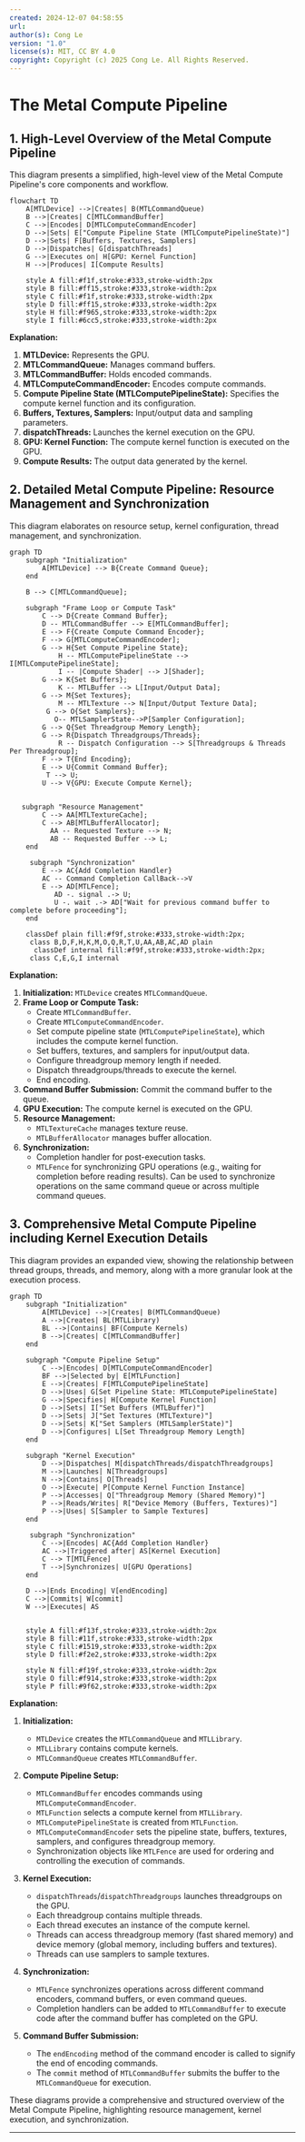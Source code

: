 ```yaml
---
created: 2024-12-07 04:58:55
url:
author(s): Cong Le
version: "1.0"
license(s): MIT, CC BY 4.0
copyright: Copyright (c) 2025 Cong Le. All Rights Reserved.
---
```



# The Metal Compute Pipeline

## 1. High-Level Overview of the Metal Compute Pipeline

This diagram presents a simplified, high-level view of the Metal Compute Pipeline's core components and workflow.

```mermaid
flowchart TD
    A[MTLDevice] -->|Creates| B(MTLCommandQueue)
    B -->|Creates| C[MTLCommandBuffer]
    C -->|Encodes| D[MTLComputeCommandEncoder]
    D -->|Sets| E["Compute Pipeline State (MTLComputePipelineState)"]
    D -->|Sets| F[Buffers, Textures, Samplers]
    D -->|Dispatches| G[dispatchThreads]
    G -->|Executes on| H[GPU: Kernel Function]
    H -->|Produces| I[Compute Results]

    style A fill:#f1f,stroke:#333,stroke-width:2px
    style B fill:#ff15,stroke:#333,stroke-width:2px
    style C fill:#f1f,stroke:#333,stroke-width:2px
    style D fill:#ff15,stroke:#333,stroke-width:2px
    style H fill:#f965,stroke:#333,stroke-width:2px
    style I fill:#6cc5,stroke:#333,stroke-width:2px

```

**Explanation:**

1. **MTLDevice:** Represents the GPU.
2. **MTLCommandQueue:** Manages command buffers.
3. **MTLCommandBuffer:** Holds encoded commands.
4. **MTLComputeCommandEncoder:** Encodes compute commands.
5. **Compute Pipeline State (MTLComputePipelineState):** Specifies the compute kernel function and its configuration.
6. **Buffers, Textures, Samplers:** Input/output data and sampling parameters.
7. **dispatchThreads:** Launches the kernel execution on the GPU.
8. **GPU: Kernel Function:** The compute kernel function is executed on the GPU.
9. **Compute Results:** The output data generated by the kernel.

## 2. Detailed Metal Compute Pipeline: Resource Management and Synchronization

This diagram elaborates on resource setup, kernel configuration, thread management, and synchronization.

```mermaid
graph TD
    subgraph "Initialization"
        A[MTLDevice] --> B{Create Command Queue};
    end
    
    B --> C[MTLCommandQueue];
    
    subgraph "Frame Loop or Compute Task"
        C --> D{Create Command Buffer};
        D -- MTLCommandBuffer --> E[MTLCommandBuffer];
        E --> F{Create Compute Command Encoder};
        F --> G[MTLComputeCommandEncoder];
        G --> H{Set Compute Pipeline State};
            H -- MTLComputePipelineState --> I[MTLComputePipelineState];
            I -- |Compute Shader| --> J[Shader];
        G --> K{Set Buffers};
            K -- MTLBuffer --> L[Input/Output Data];
        G --> M{Set Textures};
            M -- MTLTexture --> N[Input/Output Texture Data];
         G --> O{Set Samplers};
           O-- MTLSamplerState-->P[Sampler Configuration];
        G --> Q{Set Threadgroup Memory Length};
        G --> R{Dispatch Threadgroups/Threads};
            R -- Dispatch Configuration --> S[Threadgroups & Threads Per Threadgroup];
        F --> T{End Encoding};
        E --> U{Commit Command Buffer};
         T --> U;
        U --> V{GPU: Execute Compute Kernel};
         
        
   subgraph "Resource Management"
        C --> AA[MTLTextureCache];
        C --> AB[MTLBufferAllocator];
          AA -- Requested Texture --> N;
          AB -- Requested Buffer --> L;
    end
    
     subgraph "Synchronization"
        E --> AC{Add Completion Handler}
        AC -- Command Completion CallBack-->V
        E --> AD[MTLFence];
           AD -. signal .-> U;
           U -. wait .-> AD["Wait for previous command buffer to complete before proceeding"];
    end

    classDef plain fill:#f9f,stroke:#333,stroke-width:2px;
     class B,D,F,H,K,M,O,Q,R,T,U,AA,AB,AC,AD plain
      classDef internal fill:#f9f,stroke:#333,stroke-width:2px;
     class C,E,G,I internal

```

**Explanation:**

1. **Initialization:** `MTLDevice` creates `MTLCommandQueue`.
2. **Frame Loop or Compute Task:**
    *   Create `MTLCommandBuffer`.
    *   Create `MTLComputeCommandEncoder`.
    *   Set compute pipeline state (`MTLComputePipelineState`), which includes the compute kernel function.
    *   Set buffers, textures, and samplers for input/output data.
    *   Configure threadgroup memory length if needed.
    *   Dispatch threadgroups/threads to execute the kernel.
    *   End encoding.
3. **Command Buffer Submission:** Commit the command buffer to the queue.
4. **GPU Execution:** The compute kernel is executed on the GPU.
5. **Resource Management:**
    *   `MTLTextureCache` manages texture reuse.
    *   `MTLBufferAllocator` manages buffer allocation.
6. **Synchronization:**
    *   Completion handler for post-execution tasks.
    *   `MTLFence` for synchronizing GPU operations (e.g., waiting for completion before reading results). Can be used to synchronize operations on the same command queue or across multiple command queues.

## 3. Comprehensive Metal Compute Pipeline including Kernel Execution Details

This diagram provides an expanded view, showing the relationship between thread groups, threads, and memory, along with a more granular look at the execution process.

```mermaid
graph TD
    subgraph "Initialization"
        A[MTLDevice] -->|Creates| B(MTLCommandQueue)
        A -->|Creates| BL(MTLLibrary)
        BL -->|Contains| BF(Compute Kernels)
        B -->|Creates| C[MTLCommandBuffer]
    end
        
    subgraph "Compute Pipeline Setup"
        C -->|Encodes| D[MTLComputeCommandEncoder]
        BF -->|Selected by| E[MTLFunction]
        E -->|Creates| F[MTLComputePipelineState]
        D -->|Uses| G[Set Pipeline State: MTLComputePipelineState]
        G -->|Specifies| H[Compute Kernel Function]
        D -->|Sets| I["Set Buffers (MTLBuffer)"]
        D -->|Sets| J["Set Textures (MTLTexture)"]
        D -->|Sets| K["Set Samplers (MTLSamplerState)"]
        D -->|Configures| L[Set Threadgroup Memory Length]
    end

    subgraph "Kernel Execution"
        D -->|Dispatches| M[dispatchThreads/dispatchThreadgroups]
        M -->|Launches| N[Threadgroups]
        N -->|Contains| O[Threads]
        O -->|Execute| P[Compute Kernel Function Instance]
        P -->|Accesses| Q["Threadgroup Memory (Shared Memory)"]
        P -->|Reads/Writes| R["Device Memory (Buffers, Textures)"]
        P -->|Uses| S[Sampler to Sample Textures]
    end
        
     subgraph "Synchronization"
        C -->|Encodes| AC{Add Completion Handler}
        AC -->|Triggered after| AS[Kernel Execution]
        C --> T[MTLFence]
        T -->|Synchronizes| U[GPU Operations]
    end

    D -->|Ends Encoding| V[endEncoding]
    C -->|Commits| W[commit]
    W -->|Executes| AS
   

    style A fill:#f13f,stroke:#333,stroke-width:2px
    style B fill:#11f,stroke:#333,stroke-width:2px
    style C fill:#1519,stroke:#333,stroke-width:2px
    style D fill:#f2e2,stroke:#333,stroke-width:2px
    
    style N fill:#f19f,stroke:#333,stroke-width:2px
    style O fill:#f914,stroke:#333,stroke-width:2px
    style P fill:#9f62,stroke:#333,stroke-width:2px

```

**Explanation:**

1. **Initialization:**
    *   `MTLDevice` creates the `MTLCommandQueue` and `MTLLibrary`.
    *   `MTLLibrary` contains compute kernels.
    *   `MTLCommandQueue` creates `MTLCommandBuffer`.

2. **Compute Pipeline Setup:**
    *   `MTLCommandBuffer` encodes commands using `MTLComputeCommandEncoder`.
    *   `MTLFunction` selects a compute kernel from `MTLLibrary`.
    *   `MTLComputePipelineState` is created from `MTLFunction`.
    *   `MTLComputeCommandEncoder` sets the pipeline state, buffers, textures, samplers, and configures threadgroup memory.
    *   Synchronization objects like `MTLFence` are used for ordering and controlling the execution of commands.
3. **Kernel Execution:**

    *   `dispatchThreads`/`dispatchThreadgroups` launches threadgroups on the GPU.
    *   Each threadgroup contains multiple threads.
    *   Each thread executes an instance of the compute kernel.
    *   Threads can access threadgroup memory (fast shared memory) and device memory (global memory, including buffers and textures).
    *   Threads can use samplers to sample textures.
4. **Synchronization:**
    *   `MTLFence` synchronizes operations across different command encoders, command buffers, or even command queues.
    *   Completion handlers can be added to `MTLCommandBuffer` to execute code after the command buffer has completed on the GPU.
5. **Command Buffer Submission:**
    *   The `endEncoding` method of the command encoder is called to signify the end of encoding commands.
    *   The `commit` method of `MTLCommandBuffer` submits the buffer to the `MTLCommandQueue` for execution.

These diagrams provide a comprehensive and structured overview of the Metal Compute Pipeline, highlighting resource management, kernel execution, and synchronization.

---